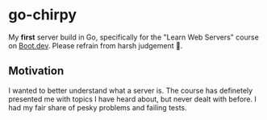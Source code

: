 # go-chirpy

My **first** server build in Go, specifically for the "Learn Web Servers" course on [Boot.dev](https://boot.dev).
Please refrain from harsh judgement 🙂.

## Motivation

I wanted to better understand what a server is. The course has definetely presented me with topics I have heard about, but never dealt with before. I had my fair share of pesky problems and failing tests.
